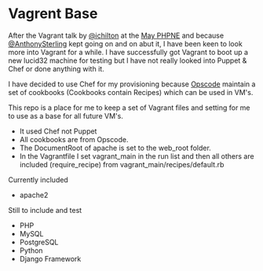 Vagrent Base
============

After the Vagrant talk by [@ichilton](http://twitter.com/#!/ichilton) at the [May PHPNE](http://phpne.org.uk/2012/05/16/virtualized-development-environments-with-vagrant-2/) and because [@AnthonySterling](http://twitter.com/#!/AnthonySterling) kept going on and on abut it, I have been keen to look more into Vagrant for a while. I have successfully got Vagrant to boot up a new lucid32 machine for testing but I have not really looked into Puppet & Chef or done anything with it.

I have decided to use Chef for my provisioning because [Opscode](http://community.opscode.com/cookbooks) maintain a set of cookbooks (Cookbooks contain Recipes) which can be used in VM's. 

This repo is a place for me to keep a set of Vagrant files and setting for me to use as a base for all future VM's.

* It used Chef not Puppet
* All cookbooks are from Opscode.
* The DocumentRoot of apache is set to the web_root folder.
* In the Vagrantfile I set vagrant_main in the run list and then all others are included (require_recipe) from vagrant_main/recipes/default.rb

Currently included
* apache2

Still to include and test
* PHP
* MySQL
* PostgreSQL
* Python
* Django Framework
